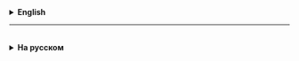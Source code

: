 <details>
  <summary style="cursor: pointer;"><b>English</b></summary>

# Lesson 6, 7

**Java Persistence API (JPA), Hibernate, and ORM**

The Java Persistence API (JPA) is part of the Java EE specification that provides a standardized way to work with relational databases in Java applications. This API simplifies development by allowing engineers to manipulate Java objects instead of interacting with SQL directly, improving efficiency and reducing code.

**Major Features of JPA:**

1. **Object Mapping:** JPA allows you to map Java objects to database tables, automating the process of saving, retrieving, updating, and deleting data (CRUD).
2. **Object Lifecycle Management:** JPA manages the state of objects from creation to deletion, ensuring that they are synchronized with the database.
3. **Caching:** Reduces the number of queries to the database, improving application performance.
4. **JPQL Query Language:** Allows you to formulate queries to the database using an object-oriented approach.
5. **Transactional:** Supports grouping operations into a single transaction to ensure data integrity.

**Basic Concepts of ORM and JPA:**

ORM facilitates data translation between disparate types of systems by allowing objects in code to map to tables in the database and vice versa. In JPA, this is achieved through:

- **Entities:** Classes in Java annotated as `@Entity` correspond to tables in the database. Class attributes map to table columns.
- **EntityManager:** The core JPA interface that manages the lifecycle of entities, including operations such as saving, deleting, and querying data.
- **Persistence Unit:** Defined in `persistence.xml`, controls the JPA configuration and scope in which entities are managed.

**Hibernate as a JPA implementation:**

Hibernate extends JPA functionality by providing fine-grained control over mapping and configuration, improving database interaction and application performance.

**Hibernate Configuration:**

Hibernate, a JPA implementation, can be configured via both XML and annotations:

- **XML configuration (hibernate.cfg.xml):** Defines database connection parameters, SQL dialect selection, DDL strategy, and other settings. Mapping files can also be specified to define relationships between classes and tables.

```xml
<hibernate-configuration>
<session-factory>
<property name="hibernate.dialect">org.hibernate.dialect.PostgreSQLDialect</property>
<property name="hibernate.connection.url">jdbc:postgresql://localhost/mydatabase</property>
<!-- Other properties -->
</session-factory>
</hibernate-configuration>
```

- **Annotations:** Provide an intuitive way to map classes and their attributes to database tables and columns, making the configuration more clear and maintainable.

```java
@Entity
@Table(name = "users")
public class User {
@Id
@GeneratedValue(strategy = GenerationType.IDENTITY)
private Long id;

@Column(name = "username")
private String username;
// Other fields and methods
}
```

**Using JPA and Hibernate:**

Integrating JPA and Hibernate into Java applications provides developers with a powerful set of tools for working with relational databases, allowing them to focus on the object model and application logic rather than on the details of the database implementation.

</details>

<hr>

<details style="padding-top: 18px">
  <summary style="cursor: pointer;"><b>На русском</b></summary>

# Lesson 6, 7

**Java Persistence API (JPA), Hibernate и ORM**

Java Persistence API (JPA) является частью спецификации Java EE, предоставляющей стандартизированный способ работы с реляционными базами данных в Java-приложениях. Это API облегчает разработку, позволяя инженерам манипулировать объектами Java вместо прямого взаимодействия с SQL, способствуя повышению эффективности и сокращению кода.

**Основные функции JPA:**

1. **Маппинг объектов:** JPA позволяет связывать Java-объекты с таблицами баз данных, автоматизируя процесс сохранения, извлечения, обновления и удаления данных (CRUD).
2. **Управление жизненным циклом объектов:** JPA управляет состоянием объектов от создания до удаления, обеспечивая их синхронизацию с базой данных.
3. **Кэширование:** Уменьшает количество запросов к базе данных, улучшая производительность приложений.
4. **Язык запросов JPQL:** Позволяет формировать запросы к базе данных, используя объектно-ориентированный подход.
5. **Транзакционность:** Поддерживает группировку операций в единую транзакцию для обеспечения целостности данных.


**Основные концепции ORM и JPA:**

ORM облегчает преобразование данных между несовместимыми типами систем, позволяя объектам в коде отображаться на таблицы в базе данных и наоборот. В JPA это достигается через:

- **Сущности (Entities):** Классы в Java, аннотированные как `@Entity`, соответствуют таблицам в базе данных. Атрибуты класса отображаются на столбцы таблиц.
- **EntityManager:** Основной интерфейс JPA, управляющий жизненным циклом сущностей, включая операции, такие как сохранение, удаление и запросы к данным.
- **Persistence Unit:** Определяется в `persistence.xml`, управляет конфигурацией JPA и областью видимости, в которой сущности управляются.

**Hibernate как реализация JPA:**

Hibernate расширяет функциональность JPA, предоставляя более детальное управление маппингом и конфигурацией, что улучшает взаимодействие с базой данных и производительность приложения.

**Конфигурация Hibernate:**

Hibernate, реализация JPA, может быть настроена как через XML, так и через аннотации:

- **XML-конфигурация (hibernate.cfg.xml):** Определяет параметры подключения к базе данных, выбор диалекта SQL, стратегию DDL и другие настройки. Маппинг-файлы также могут быть указаны для определения отношений между классами и таблицами.

  ```xml
  <hibernate-configuration>
    <session-factory>
      <property name="hibernate.dialect">org.hibernate.dialect.PostgreSQLDialect</property>
      <property name="hibernate.connection.url">jdbc:postgresql://localhost/mydatabase</property>
      <!-- Другие свойства -->
    </session-factory>
  </hibernate-configuration>
  ```

- **Аннотации:** Предоставляют интуитивно понятный способ маппинга классов и их атрибутов на таблицы и столбцы баз данных, делая конфигурацию более наглядной и сопровождаемой.

  ```java
  @Entity
  @Table(name = "users")
  public class User {
      @Id
      @GeneratedValue(strategy = GenerationType.IDENTITY)
      private Long id;

      @Column(name = "username")
      private String username;
      // Остальные поля и методы
  }
  ```

**Применение JPA и Hibernate:**

Интеграция JPA и Hibernate в Java-приложения обеспечивает разработчикам мощный набор инструментов для работы с реляционными базами данных, позволяя сосредоточиться на объектной модели и логике приложения, а не на деталях реализации базы данных.

</details>